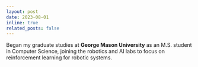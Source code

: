 ```yaml
---
layout: post
date: 2023-08-01
inline: true
related_posts: false
---
```


Began my graduate studies at **George Mason University** as an M.S. student in Computer Science, joining the robotics and AI labs to focus on reinforcement learning for robotic systems.